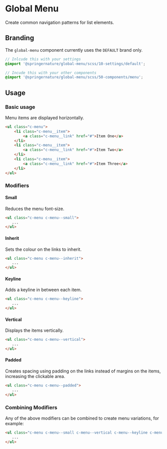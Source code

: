 # Global Menu

Create common navigation patterns for list elements.

## Branding

The `global-menu` component currently uses the `DEFAULT` brand only.

```scss
// Inlcude this with your settings
@import '@springernature/global-menu/scss/10-settings/default';

// Incude this with your other components
@import '@springernature/global-menu/scss/50-components/menu';
```

## Usage

### Basic usage

Menu items are displayed horizontally.

```html
<ul class="c-menu">
    <li class="c-menu__item">
        <a class="c-menu__link" href="#">Item One</a>
    </li>
    <li class="c-menu__item">
        <a class="c-menu__link" href="#">Item Two</a>
    </li>
    <li class="c-menu__item">
        <a class="c-menu__link" href="#">Item Three</a>
    </li>
</ul>
```

### Modifiers

#### Small

Reduces the menu font-size.

```html
<ul class="c-menu c-menu--small">
   ...
</ul>
```

#### Inherit

Sets the colour on the links to inherit.

```html
<ul class="c-menu c-menu--inherit">
   ...
</ul>
```

#### Keyline

Adds a keyline in between each item.

```html
<ul class="c-menu c-menu--keyline">
   ...
</ul>
```

#### Vertical

Displays the items vertically.

```html
<ul class="c-menu c-menu--vertical">
   ...
</ul>
```

#### Padded

Creates spacing using padding on the links instead of margins on the items, increasing the clickable area.

```html
<ul class="c-menu c-menu--padded">
   ...
</ul>
```

### Combining Modifiers

Any of the above modifiers can be combined to create menu variations, for example:

```html
<ul class="c-menu c-menu--small c-menu--vertical c-menu--keyline c-menu--padded">
   ...
</ul>
```
